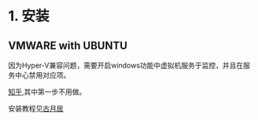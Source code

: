 # 1. 安装

## VMWARE with UBUNTU

因为Hyper-V兼容问题，需要开启windows功能中虚拟机服务于监控，并且在服务中心禁用对应项。

[知乎](https://zhuanlan.zhihu.com/p/419228059),其中第一步不用做。

安装教程见[古月居](https://www.guyuehome.com/36359)
